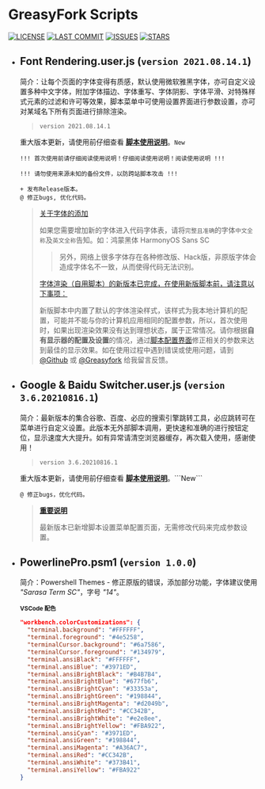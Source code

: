 # **GreasyFork Scripts**

[![LICENSE](https://img.shields.io/badge/License-GPL--3.0--only-blue.svg?style=for-the-badge&logo=github "LICENSE")](https://github.com/F9y4ng/GreasyFork-Scripts/blob/master/LICENSE)  [![LAST COMMIT](https://img.shields.io/github/last-commit/F9y4ng/GreasyFork-Scripts?color=blue&logo=github&style=for-the-badge "LAST COMMIT")](https://github.com/F9y4ng/GreasyFork-Scripts/commits/master)  [![ISSUES](https://img.shields.io/github/issues/F9y4ng/GreasyFork-Scripts?logo=github&style=for-the-badge "ISSUES")](https://github.com/F9y4ng/GreasyFork-Scripts/issues)  [![STARS](https://img.shields.io/github/stars/F9y4ng/GreasyFork-Scripts?color=brightgreen&logo=github&style=for-the-badge "STARS")](https://github.com/login?return_to=%2FF9y4ng%2FGreasyFork-Scripts)

- ## **Font Rendering.user.js** (`version 2021.08.14.1`)

  简介：让每个页面的字体变得有质感，默认使用微软雅黑字体，亦可自定义设置多种中文字体，附加字体描边、字体重写、字体阴影、字体平滑、对特殊样式元素的过滤和许可等效果，脚本菜单中可使用设置界面进行参数设置，亦可对某域名下所有页面进行排除渲染。

  > `version 2021.08.14.1`

  重大版本更新，请使用前仔细查看 [**脚本使用说明**](https://openuserjs.org/scripts/t3xtf0rm4tgmail.com/%E5%AD%97%E4%BD%93%E6%B8%B2%E6%9F%93%EF%BC%88%E8%87%AA%E7%94%A8%E8%84%9A%E6%9C%AC%EF%BC%89)。```New```

  ```!!! 首次使用前请仔细阅读使用说明！仔细阅读使用说明！阅读使用说明 !!!```

  ```!!! 请勿使用来源未知的备份文件，以防跨站脚本攻击 !!!```

  ```text
  + 发布Release版本。
  @ 修正bugs, 优化代码。
  ```

  > [关于字体的添加](#)
  >
  > 如果您需要增加新的字体进入代码字体表，请将```完整且准确```的字体```中文全称```及```英文全称```告知。如：鸿蒙黑体 HarmonyOS Sans SC
  >>另外，网络上很多字体存在各种修改版、Hack版，非原版字体会造成字体名不一致，从而使得代码无法识别。
  >
  > [字体渲染（自用脚本）的新版本已完成，在使用新版脚本前，请注意以下事项：](#)
  >
  > 新版脚本中内置了默认的字体渲染样式，该样式为我本地计算机的配置，可能并不能与你的计算机应用相同的配置参数，所以，首次使用时，如果出现渲染效果没有达到理想状态，属于正常情况。请你根据**自有显示器的配置及设置**的情况，通过[脚本配置界面](#脚本设置界面)修正相关的参数来达到最佳的显示效果。如在使用过程中遇到错误或使用问题，请到 [@Github](https://github.com/F9y4ng/GreasyFork-Scripts/issues) 或 [@Greasyfork](https://greasyfork.org/scripts/416688/feedback) 给我留言反馈。

- ## **Google & Baidu Switcher.user.js** (`version 3.6.20210816.1`)

  简介：最新版本的集合谷歌、百度、必应的搜索引擎跳转工具，必应跳转可在菜单进行自定义设置。此版本无外部脚本调用，更快速和准确的进行按钮定位，显示速度大大提升。如有异常请清空浏览器缓存，再次载入使用，感谢使用！

  > `version 3.6.20210816.1`

  重大版本更新，请使用前仔细查看 [**脚本使用说明**](https://openuserjs.org/scripts/t3xtf0rm4tgmail.com/Google_baidu_Switcher_(ALL_in_One))。```New```

  ```text
  @ 修正bugs，优化代码。
  ```

  > [**重要说明**](#)
  >
  > 最新版本已新增脚本设置菜单配置页面，无需修改代码来完成参数设置。

- ## **PowerlinePro.psm1** (`version 1.0.0`)

  简介：Powershell Themes - 修正原版的错误，添加部分功能，字体建议使用 *"Sarasa Term SC"*，字号 *"14"*。

  <sub>**VSCode 配色**</sub>

    ```json
    "workbench.colorCustomizations": {
      "terminal.background": "#FFFFFF",
      "terminal.foreground": "#4e5258",
      "terminalCursor.background": "#6a7586",
      "terminalCursor.foreground": "#134979",
      "terminal.ansiBlack": "#FFFFFF",
      "terminal.ansiBlue": "#3971ED",
      "terminal.ansiBrightBlack": "#B4B7B4",
      "terminal.ansiBrightBlue": "#677fb6",
      "terminal.ansiBrightCyan": "#33353a",
      "terminal.ansiBrightGreen": "#198844",
      "terminal.ansiBrightMagenta": "#d2049b",
      "terminal.ansiBrightRed": "#CC342B",
      "terminal.ansiBrightWhite": "#e2e8ee",
      "terminal.ansiBrightYellow": "#FBA922",
      "terminal.ansiCyan": "#3971ED",
      "terminal.ansiGreen": "#198844",
      "terminal.ansiMagenta": "#A36AC7",
      "terminal.ansiRed": "#CC342B",
      "terminal.ansiWhite": "#373B41",
      "terminal.ansiYellow": "#FBA922"
    }
    ```
